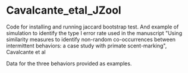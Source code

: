 # Cavalcante_etal_JZool
Code for installing and running jaccard bootstrap test. And example of simulation to identify the type I error rate used in the manuscript "Using similarity measures to identify non-random co-occurrences between intermittent behaviors: a case study with primate scent-marking", Cavalcante et al

Data for the three behaviors provided as examples.
